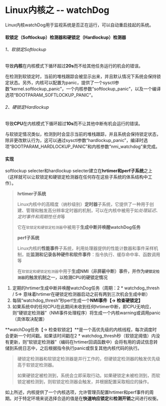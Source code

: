 # Linux内核之 -- watchDog



Linux内核watchDog用于监视系统是否正在运行，可以自动重启挂起的系统。



#### 软锁定（Softlockup）检测器和硬锁定（Hardlockup）检测器

###### 1、软锁定Softlockup

导致**内核**在内核模式下循环超过**20s**而不给其他任务运行的机会的错误。

在检测到软锁定时，当前的堆栈跟踪会被显示出来，并且默认情况下系统会保持锁定状态。另外，内核可以配置为panic，提供了一个sysctl参数“kernel.softlockup_panic”，一个内核参数“softlockup_panic”，以及一个编译选项“BOOTPARAM_SOFTLOCKUP_PANIC”。



###### 2、硬锁定Hardlockup

导致**CPU**在内核模式下循环超过**10s**而不让其他中断有机会运行的错误。

与软锁定情况类似，检测到时会显示当前的堆栈跟踪，并且系统会保持锁定状态，除非更改默认行为，这可以通过sysctl参数“hardlockup_panic”，编译时选项“BOOTPARAM_HARDLOCKUP_PANIC”和内核参数“nmi_watchdog”来完成。



#### 实现

softlockup selecter和hardlockup selecter建立在**hrtimer和perf子系统**之上（这样就可以让软锁定和硬锁定检测器在任何存在这些子系统的体系结构中工作）。

> **hrtimer子系统**
>
> Linux内核中的高精度（纳秒级别）**定时器**子系统，它提供了一种用于创建、管理和触发高分辨率定时器的机制，可以在内核中被用于如*处理延迟、定时事件和周期性任务*等
>
> 它在`软锁定和硬锁定检测器`中被用于**生成中断并唤醒watchDog任务**
>
> **perf子系统**
>
> Linux内核的**性能事件**子系统，利用处理器提供的性能计数器和事件采样机制，能**监测和记录各种硬件和软件事件**：指令执行、缓存命中率、函数调用等
>
> 在`软锁定和硬锁定检测器`中用于**生成NMI（非屏蔽中断）事件，并作为`硬锁定检测器`的触发机制之一，以检测CPU的硬锁定情况**



1. 定期的hrtimer生成中断并唤醒watchDog任务（周期：2 * watchdog_thresh / 5=> 意味着hrtimer在硬锁定检测器启动之前有两到三次机会生成中断）
2. 每隔“watchdog_thresh”秒perf生成一个**NMI事件【-> 检查硬锁定】**
3. 如果系统中的任何CPU在此期间未收到任何hrtimer中断，即CPU无响应，则“硬锁定检测器”（NMI事件处理程序）将生成一个内核warning或调用panic（具体取决配置）

**watchDog任务【-> 检查软锁定】**是一个高优先级的内核线程，每次调度时会更新一个时间戳。如果该时间戳在2 * watchdog_thresh秒（软锁定阈值）内没有更新，则“软锁定检测器”（编码在hrtimer回调函数中）会将有用的调试信息转储到系统日志中，之后根据指令执行panic或恢复其他内核代码的执行。

> 硬锁定检测器和软锁定检测器是并行工作的，但硬锁定检测器的触发优先级高于软锁定检测器。
>
> 如果硬锁定被检测到，系统会立即采取行动。如果硬锁定未被检测到，而软锁定被检测到，则软锁定检测器会触发，并根据配置采取相应的操作。



如上所述，内核提供了一个内核选项，允许管理员配置hrtimer和perf事件的周期。对于特定环境来说选择合适的值是在**快速响应锁定**和**检测开销**之间进行权衡。


